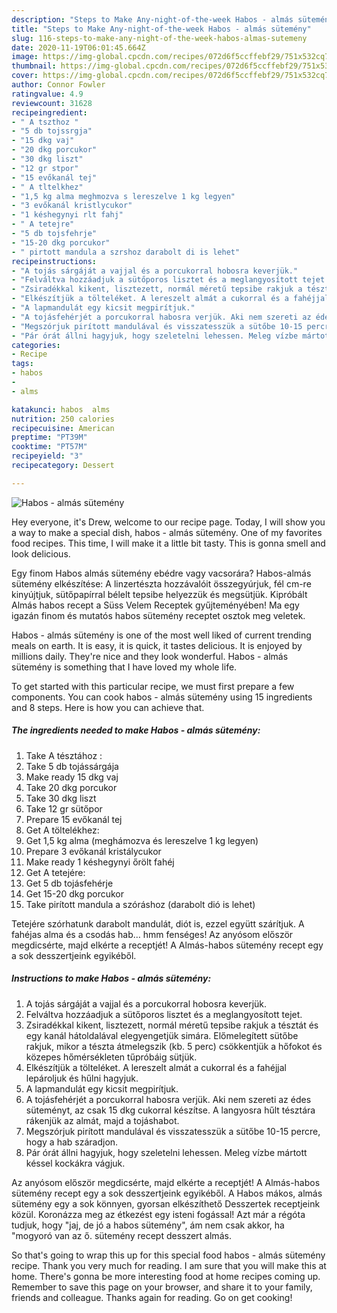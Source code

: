 ```yaml
---
description: "Steps to Make Any-night-of-the-week Habos - almás sütemény"
title: "Steps to Make Any-night-of-the-week Habos - almás sütemény"
slug: 116-steps-to-make-any-night-of-the-week-habos-almas-sutemeny
date: 2020-11-19T06:01:45.664Z
image: https://img-global.cpcdn.com/recipes/072d6f5ccffebf29/751x532cq70/habos-almas-sutemeny-recept-foto.jpg
thumbnail: https://img-global.cpcdn.com/recipes/072d6f5ccffebf29/751x532cq70/habos-almas-sutemeny-recept-foto.jpg
cover: https://img-global.cpcdn.com/recipes/072d6f5ccffebf29/751x532cq70/habos-almas-sutemeny-recept-foto.jpg
author: Connor Fowler
ratingvalue: 4.9
reviewcount: 31628
recipeingredient:
- " A tszthoz "
- "5 db tojssrgja"
- "15 dkg vaj"
- "20 dkg porcukor"
- "30 dkg liszt"
- "12 gr stpor"
- "15 evőkanál tej"
- " A tltelkhez"
- "1,5 kg alma meghmozva s lereszelve 1 kg legyen"
- "3 evőkanál kristlycukor"
- "1 késhegynyi rlt fahj"
- " A tetejre"
- "5 db tojsfehrje"
- "15-20 dkg porcukor"
- " pirtott mandula a szrshoz darabolt di is lehet"
recipeinstructions:
- "A tojás sárgáját a vajjal és a porcukorral hobosra keverjük."
- "Felváltva hozzáadjuk a sütőporos lisztet és a meglangyosított tejet."
- "Zsiradékkal kikent, lisztezett, normál méretű tepsibe rakjuk a tésztát és egy kanál hátoldalával elegyengetjük simára. Előmelegített sütőbe rakjuk, mikor a tészta átmelegszik (kb. 5 perc) csökkentjük a hőfokot és közepes hőmérsékleten tűpróbáig sütjük."
- "Elkészítjük a tölteléket. A lereszelt almát a cukorral és a fahéjjal lepároljuk és hűlni hagyjuk."
- "A lapmandulát egy kicsit megpirítjuk."
- "A tojásfehérjét a porcukorral habosra verjük. Aki nem szereti az édes süteményt, az csak 15 dkg cukorral készítse. A langyosra hűlt tésztára rákenjük az almát, majd a tojáshabot."
- "Megszórjuk pirított mandulával és visszatesszük a sütőbe 10-15 percre, hogy a hab száradjon."
- "Pár órát állni hagyjuk, hogy szeletelni lehessen. Meleg vízbe mártott késsel kockákra vágjuk."
categories:
- Recipe
tags:
- habos
- 
- alms

katakunci: habos  alms 
nutrition: 250 calories
recipecuisine: American
preptime: "PT39M"
cooktime: "PT57M"
recipeyield: "3"
recipecategory: Dessert

---
```



![Habos - almás sütemény](https://img-global.cpcdn.com/recipes/072d6f5ccffebf29/751x532cq70/habos-almas-sutemeny-recept-foto.jpg)

Hey everyone, it's Drew, welcome to our recipe page. Today, I will show you a way to make a special dish, habos - almás sütemény. One of my favorites food recipes. This time, I will make it a little bit tasty. This is gonna smell and look delicious.

Egy finom Habos almás sütemény ebédre vagy vacsorára? Habos-almás sütemény elkészítése: A linzertészta hozzávalóit összegyúrjuk, fél cm-re kinyújtjuk, sütőpapírral bélelt tepsibe helyezzük és megsütjük. Kipróbált Almás habos recept a Süss Velem Receptek gyűjteményében! Ma egy igazán finom és mutatós habos sütemény receptet osztok meg veletek.

Habos - almás sütemény is one of the most well liked of current trending meals on earth. It is easy, it is quick, it tastes delicious. It is enjoyed by millions daily. They're nice and they look wonderful. Habos - almás sütemény is something that I have loved my whole life.


To get started with this particular recipe, we must first prepare a few components. You can cook habos - almás sütemény using 15 ingredients and 8 steps. Here is how you can achieve that.

<!--inarticleads1-->

##### The ingredients needed to make Habos - almás sütemény:

1. Take  A tésztához :
1. Take 5 db tojássárgája
1. Make ready 15 dkg vaj
1. Take 20 dkg porcukor
1. Take 30 dkg liszt
1. Take 12 gr sütőpor
1. Prepare 15 evőkanál tej
1. Get  A töltelékhez:
1. Get 1,5 kg alma (meghámozva és lereszelve 1 kg legyen)
1. Prepare 3 evőkanál kristálycukor
1. Make ready 1 késhegynyi őrölt fahéj
1. Get  A tetejére:
1. Get 5 db tojásfehérje
1. Get 15-20 dkg porcukor
1. Take  pirított mandula a szóráshoz (darabolt dió is lehet)


Tetejére szórhatunk darabolt mandulát, diót is, ezzel együtt szárítjuk. A fahéjas alma és a csodás hab… hmm fenséges! Az anyósom először megdicsérte, majd elkérte a receptjét! A Almás-habos sütemény recept egy a sok desszertjeink egyikéből. 

<!--inarticleads2-->

##### Instructions to make Habos - almás sütemény:

1. A tojás sárgáját a vajjal és a porcukorral hobosra keverjük.
1. Felváltva hozzáadjuk a sütőporos lisztet és a meglangyosított tejet.
1. Zsiradékkal kikent, lisztezett, normál méretű tepsibe rakjuk a tésztát és egy kanál hátoldalával elegyengetjük simára. Előmelegített sütőbe rakjuk, mikor a tészta átmelegszik (kb. 5 perc) csökkentjük a hőfokot és közepes hőmérsékleten tűpróbáig sütjük.
1. Elkészítjük a tölteléket. A lereszelt almát a cukorral és a fahéjjal lepároljuk és hűlni hagyjuk.
1. A lapmandulát egy kicsit megpirítjuk.
1. A tojásfehérjét a porcukorral habosra verjük. Aki nem szereti az édes süteményt, az csak 15 dkg cukorral készítse. A langyosra hűlt tésztára rákenjük az almát, majd a tojáshabot.
1. Megszórjuk pirított mandulával és visszatesszük a sütőbe 10-15 percre, hogy a hab száradjon.
1. Pár órát állni hagyjuk, hogy szeletelni lehessen. Meleg vízbe mártott késsel kockákra vágjuk.


Az anyósom először megdicsérte, majd elkérte a receptjét! A Almás-habos sütemény recept egy a sok desszertjeink egyikéből. A Habos mákos, almás sütemény egy a sok könnyen, gyorsan elkészíthető Desszertek receptjeink közül. Koronázza meg az étkezést egy isteni fogással! Azt már a régóta tudjuk, hogy &#34;jaj, de jó a habos sütemény&#34;, ám nem csak akkor, ha &#34;mogyoró van az ő. sütemény recept desszert almás. 

So that's going to wrap this up for this special food habos - almás sütemény recipe. Thank you very much for reading. I am sure that you will make this at home. There's gonna be more interesting food at home recipes coming up. Remember to save this page on your browser, and share it to your family, friends and colleague. Thanks again for reading. Go on get cooking!
